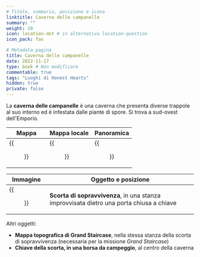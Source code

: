 ```yaml
---
# Titolo, sommario, posizione e icona
linktitle: Caverna delle campanelle
summary: ""
weight: 10
icon: location-dot # in alternativa location-question
icon_pack: fas

# Metadata pagina
title: Caverna delle campanelle
date: 2022-11-17
type: book # Non modificare
commentable: true
tags: "Luoghi di Honest Hearts"
hidden: true
private: false
---
```


<div class="fnv">

La **caverna delle campanelle** è una caverna che presenta diverse trappole al suo interno ed è infestata dalle piante di spore. Si trova a sud-ovest dell'Emporio.

| Mappa                            | Mappa locale                           | Panoramica                   |
| -------------------------------- | -------------------------------------- | ---------------------------- |
| {{<figure src="fnv/Morning_Glory_Cave_loc.webp">}} | {{<figure src="fnv/Morning_Glory_cave_local_map.webp">}} | {{<figure src="fnv/Morning_Glory_Cave.webp">}} |

| Immagine | Oggetto e posizione |
| -------- | ------------------- |
| {{<figure src="fnv/Survivalist_hidden_cache_Morning_Glory_cave.webp">}}         |**Scorta di sopravvivenza**, in una stanza improvvisata dietro una porta chiusa a chiave                   |

Altri oggetti:
- **Mappa topografica di Grand Staircase**, nella stessa stanza della scorta di sopravvivenza (necessaria per la missione _Grand Staircase_)
- **Chiave della scorta, in una borsa da campeggio**, al centro della caverna

</div>

